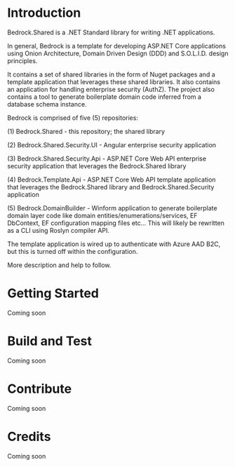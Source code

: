 # Introduction
Bedrock.Shared is a .NET Standard library for writing .NET applications.

In general, Bedrock is a template for developing ASP.NET Core applications using Onion Architecture, Domain Driven Design (DDD) and S.O.L.I.D. design principles.

It contains a set of shared libraries in the form of Nuget packages and a template application that leverages these shared libraries.  It also contains an application for handling enterprise security (AuthZ).  The project also contains a tool to generate boilerplate domain code inferred from a database schema instance. 

Bedrock is comprised of five (5) repositories:

(1)  Bedrock.Shared -  this repository; the shared library

(2)  Bedrock.Shared.Security.UI -  Angular enterprise security application

(3)  Bedrock.Shared.Security.Api -  ASP.NET Core Web API enterprise security application that leverages the Bedrock.Shared library

(4)  Bedrock.Template.Api -  ASP.NET Core Web API template application that leverages the Bedrock.Shared library and Bedrock.Shared.Security application

(5)  Bedrock.DomainBuilder - Winform application to generate boilerplate domain layer code like domain entities/enumerations/services, EF DbContext, EF configuration mapping files etc...  This will likely be rewritten as a CLI using Roslyn compiler API.

The template application is wired up to authenticate with Azure AAD B2C, but this is turned off within the configuration.

More description and help to follow.

# Getting Started
Coming soon

# Build and Test
Coming soon

# Contribute
Coming soon

# Credits
Coming soon
